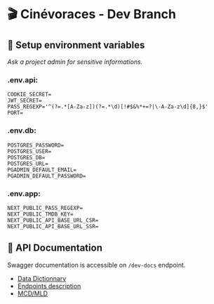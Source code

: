 # :clapper: Cinévoraces - Dev Branch

## :key: Setup environment variables

_Ask a project admin for sensitive informations._

### .env.api:

```
COOKIE_SECRET=
JWT_SECRET=
PASS_REGEXP='^(?=.*[A-Za-z])(?=.*\d)[!#$&%*+=?|\-A-Za-z\d]{8,}$'
PORT=
```
### .env.db:

```
POSTGRES_PASSWORD=
POSTGRES_USER=
POSTGRES_DB=
POSTGRES_URL=
PGADMIN_DEFAULT_EMAIL=
PGADMIN_DEFAULT_PASSWORD=
```

### .env.app:
```
NEXT_PUBLIC_PASS_REGEXP=
NEXT_PUBLIC_TMDB_KEY=
NEXT_PUBLIC_API_BASE_URL_CSR=
NEXT_PUBLIC_API_BASE_URL_SSR=

```

## :satellite: API Documentation
Swagger documentation is accessible on `/dev-docs` endpoint.
- [Data Dictionnary](./doc/API-data_dictionnary.md)
- [Endpoints description](./doc/API-Endpoints.md)
- [MCD/MLD](./doc/API-MCD-MLD.md)